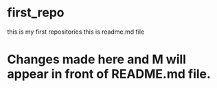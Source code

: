 # first_repo
this is my first repositories
this is readme.md file 
# Changes made here and M will appear in front of README.md file.
